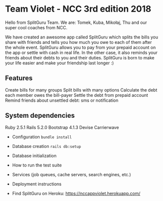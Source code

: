 # Team Violet - NCC 3rd edition 2018

Hello from SplitGuru Team. We are: Tomek, Kuba, Mikołaj, Thu and our super cool coaches from NCC.

We have created an awesome app called SplitGuru which splits the bills you share with friends and tells you how much you owe to each of them after the whole event. SplitGuru allows you to pay from your prepaid account on the app or settle with cash in real life. In the other case, it also reminds your friends about their debts to you and their duties. SplitGuru is born to make your life easier and make your friendship last longer :)

## Features
Create bills for many groups
Split bills with many options
Calculate the debt each member owes the bill-payer
Settle the debt from prepaid account
Remind friends about unsettled debt: sms or notification

## System dependencies
Ruby 2.5.1
Rails 5.2.0
Bootstrap 4.1.3
Devise
Carrierwave

* Configuration `bundle install`

* Database creation `rails db:setup`

* Database initialization

* How to run the test suite

* Services (job queues, cache servers, search engines, etc.)

* Deployment instructions

* Find SplitGuru on Heroku: https://nccappviolet.herokuapp.com/
